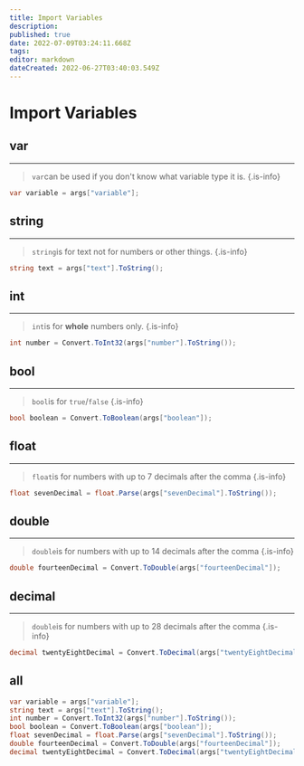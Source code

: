```yaml
---
title: Import Variables
description: 
published: true
date: 2022-07-09T03:24:11.668Z
tags: 
editor: markdown
dateCreated: 2022-06-27T03:40:03.549Z
---
```


# Import Variables
## var
---

> `var`can be used if you don't know what variable type it is.
{.is-info}
```csharp
var variable = args["variable"];
```

## string
---
> `string`is for text not for numbers or other things.
{.is-info}
```csharp
string text = args["text"].ToString();
```

## int
---
> `int`is for **whole** numbers only.
{.is-info}
```csharp
int number = Convert.ToInt32(args["number"].ToString());

```

## bool
---
> `bool`is for `true`/`false`
{.is-info}
```csharp
bool boolean = Convert.ToBoolean(args["boolean"]);
```

## float
---
> `float`is for numbers with up to 7 decimals after the comma
{.is-info}
```csharp
float sevenDecimal = float.Parse(args["sevenDecimal"].ToString());
```

## double
---
> `double`is for numbers with up to 14 decimals after the comma
{.is-info}
```csharp
double fourteenDecimal = Convert.ToDouble(args["fourteenDecimal"]);
```

## decimal
---
> `double`is for numbers with up to 28 decimals after the comma
{.is-info}
```csharp
decimal twentyEightDecimal = Convert.ToDecimal(args["twentyEightDecimal"]);
```

## all
```csharp
var variable = args["variable"];
string text = args["text"].ToString();
int number = Convert.ToInt32(args["number"].ToString());
bool boolean = Convert.ToBoolean(args["boolean"]);
float sevenDecimal = float.Parse(args["sevenDecimal"].ToString());
double fourteenDecimal = Convert.ToDouble(args["fourteenDecimal"]);
decimal twentyEightDecimal = Convert.ToDecimal(args["twentyEightDecimal"]);
```